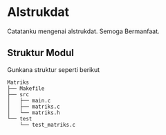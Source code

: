 # Alstrukdat
Catatanku mengenai alstrukdat. Semoga Bermanfaat.

## Struktur Modul
Gunkana struktur seperti berikut

```
Matriks
├── Makefile
├── src
│   ├── main.c
│   ├── matriks.c
│   └── matriks.h
└── test
    └── test_matriks.c

```
